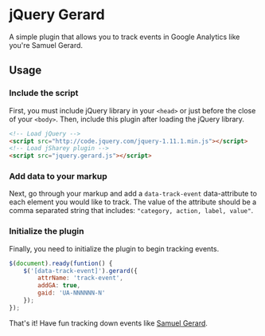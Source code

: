 # jQuery Gerard

A simple plugin that allows you to track events in Google Analytics like you're Samuel Gerard.

## Usage

### Include the script
First, you must include jQuery library in your `<head>` or just before the close of your `<body>`. Then, include this plugin after loading the jQuery library.

```html
<!-- Load jQuery -->
<script src="http://code.jquery.com/jquery-1.11.1.min.js"></script>
<!-- Load jSharey plugin -->
<script src="jquery.gerard.js"></script>
```

### Add data to your markup
Next, go through your markup and add a `data-track-event` data-attribute to each element you would like to track. The value of the attribute should be a comma separated string that includes: `"category, action, label, value"`.

### Initialize the plugin
Finally, you need to initialize the plugin to begin tracking events.

```javascript
$(document).ready(funtion() {
	$('[data-track-event]').gerard({
		attrName: 'track-event',
		addGA: true,
		gaid: 'UA-NNNNNN-N'
	});
});
```

That's it! Have fun tracking down events like [Samuel Gerard](http://www.imdb.com/character/ch0003750/?ref_=tt_cl_t2).
